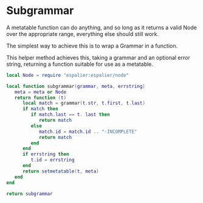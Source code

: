 # Subgrammar


  A metatable function can do anything, and so long as it returns a valid
Node over the appropriate range, everything else should still work.


The simplest way to achieve this is to wrap a Grammar in a function.


This helper method achieves this, taking a grammar and an optional error
string, returning a function suitable for use as a metatable.

```lua
local Node = require "espalier:espalier/node"

local function subgrammar(grammar, meta, errstring)
   meta = meta or Node
   return function (t)
      local match = grammar(t.str, t.first, t.last)
      if match then
         if match.last == t. last then
            return match
         else
            match.id = match.id .. "-INCOMPLETE"
            return match
         end
      end
      if errstring then
         t.id = errstring
      end
      return setmetatable(t, meta)
   end
end

return subgrammar
```
